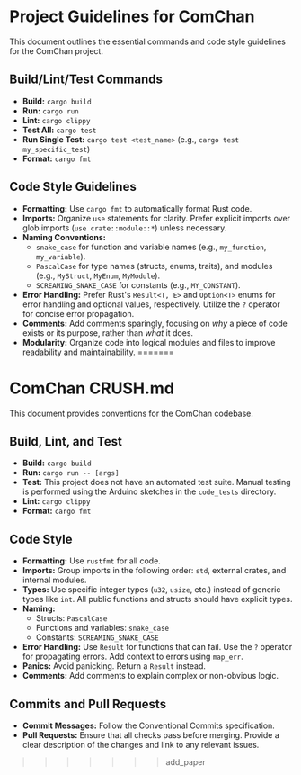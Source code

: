 # Project Guidelines for ComChan

This document outlines the essential commands and code style guidelines for the ComChan project.

## Build/Lint/Test Commands

*   **Build:** `cargo build`
*   **Run:** `cargo run`
*   **Lint:** `cargo clippy`
*   **Test All:** `cargo test`
*   **Run Single Test:** `cargo test <test_name>` (e.g., `cargo test my_specific_test`)
*   **Format:** `cargo fmt`

## Code Style Guidelines

*   **Formatting:** Use `cargo fmt` to automatically format Rust code.
*   **Imports:** Organize `use` statements for clarity. Prefer explicit imports over glob imports (`use crate::module::*`) unless necessary.
*   **Naming Conventions:**
    *   `snake_case` for function and variable names (e.g., `my_function`, `my_variable`).
    *   `PascalCase` for type names (structs, enums, traits), and modules (e.g., `MyStruct`, `MyEnum`, `MyModule`).
    *   `SCREAMING_SNAKE_CASE` for constants (e.g., `MY_CONSTANT`).
*   **Error Handling:** Prefer Rust's `Result<T, E>` and `Option<T>` enums for error handling and optional values, respectively. Utilize the `?` operator for concise error propagation.
*   **Comments:** Add comments sparingly, focusing on _why_ a piece of code exists or its purpose, rather than _what_ it does.
*   **Modularity:** Organize code into logical modules and files to improve readability and maintainability.
=======
# ComChan CRUSH.md

This document provides conventions for the ComChan codebase.

## Build, Lint, and Test

- **Build:** `cargo build`
- **Run:** `cargo run -- [args]`
- **Test:** This project does not have an automated test suite. Manual testing is performed using the Arduino sketches in the `code_tests` directory.
- **Lint:** `cargo clippy`
- **Format:** `cargo fmt`

## Code Style

- **Formatting:** Use `rustfmt` for all code.
- **Imports:** Group imports in the following order: `std`, external crates, and internal modules.
- **Types:** Use specific integer types (`u32`, `usize`, etc.) instead of generic types like `int`. All public functions and structs should have explicit types.
- **Naming:**
    - Structs: `PascalCase`
    - Functions and variables: `snake_case`
    - Constants: `SCREAMING_SNAKE_CASE`
- **Error Handling:** Use `Result` for functions that can fail. Use the `?` operator for propagating errors. Add context to errors using `map_err`.
- **Panics:** Avoid panicking. Return a `Result` instead.
- **Comments:** Add comments to explain complex or non-obvious logic.

## Commits and Pull Requests

- **Commit Messages:** Follow the Conventional Commits specification.
- **Pull Requests:** Ensure that all checks pass before merging. Provide a clear description of the changes and link to any relevant issues.
>>>>>>> add_paper
